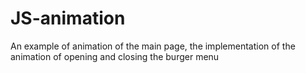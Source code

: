 # JS-animation
An example of animation of the main page, the implementation of the animation of opening and closing the burger menu

